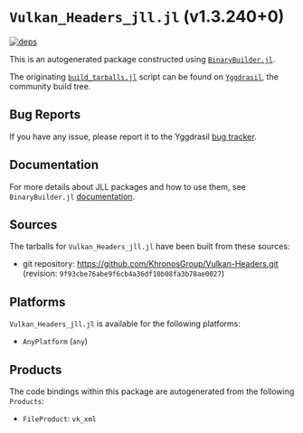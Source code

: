 # `Vulkan_Headers_jll.jl` (v1.3.240+0)

[![deps](https://juliahub.com/docs/Vulkan_Headers_jll/deps.svg)](https://juliahub.com/ui/Packages/Vulkan_Headers_jll/2D65b?page=2)

This is an autogenerated package constructed using [`BinaryBuilder.jl`](https://github.com/JuliaPackaging/BinaryBuilder.jl).

The originating [`build_tarballs.jl`](https://github.com/JuliaPackaging/Yggdrasil/blob/48c788415cfcc90e7b146bc0bcc141e0f810e28a/V/Vulkan_Headers/build_tarballs.jl) script can be found on [`Yggdrasil`](https://github.com/JuliaPackaging/Yggdrasil/), the community build tree.

## Bug Reports

If you have any issue, please report it to the Yggdrasil [bug tracker](https://github.com/JuliaPackaging/Yggdrasil/issues).

## Documentation

For more details about JLL packages and how to use them, see `BinaryBuilder.jl` [documentation](https://docs.binarybuilder.org/stable/jll/).

## Sources

The tarballs for `Vulkan_Headers_jll.jl` have been built from these sources:

* git repository: https://github.com/KhronosGroup/Vulkan-Headers.git (revision: `9f93cbe76abe9f6cb4a36df10b08fa3b78ae0027`)

## Platforms

`Vulkan_Headers_jll.jl` is available for the following platforms:

* `AnyPlatform` (`any`)

## Products

The code bindings within this package are autogenerated from the following `Products`:

* `FileProduct`: `vk_xml`
